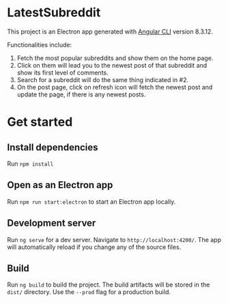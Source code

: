 # LatestSubreddit

This project is an Electron app generated with [Angular CLI](https://github.com/angular/angular-cli) version 8.3.12.

Functionalities include: 
1. Fetch the most popular subreddits and show them on the home page. 
2. Click on them will lead you to the newest post of that subreddit and show its first level of comments.
3. Search for a subreddit will do the same thing indicated in #2.
4. On the post page, click on refresh icon will fetch the newest post and update the page, if there is any newest posts.

# Get started

## Install dependencies

Run `npm install`

## Open as an Electron app

Run `npm run start:electron` to start an Electron app locally. 

## Development server

Run `ng serve` for a dev server. Navigate to `http://localhost:4200/`. The app will automatically reload if you change any of the source files.

## Build

Run `ng build` to build the project. The build artifacts will be stored in the `dist/` directory. Use the `--prod` flag for a production build.

